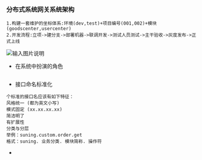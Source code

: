 ### 分布式系统网关系统架构
```text
1.构建一套维护的坐标体系:环境(dev,test)+项目编号(001,002)+模块(goodscenter,usercenter) 
2.开发流程:立项->建分支->部署机器->联调开发->测试人员测试->主干验收->灰度发布->正式上线
```

![输入图片说明](https://github.com/qccr-twl2123/springcloud/blob/master/images/分布式网关系统部署.png "在这里输入图片标题")

* 在系统中扮演的角色
```text

```
* 接口命名标准化
```text
个标准的接口名应该有如下特征：
风格统一 (都为英文小写)
模式固定 (xx.xx.xx.xx)
简洁明了
有扩展性
分类与分层
举例：suning.custom.order.get
格式：suning. 业务分类. 模块简称. 操作符
```

* 
